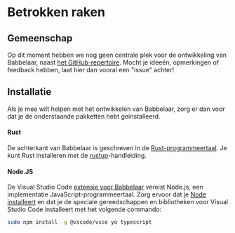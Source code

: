# Betrokken raken

## Gemeenschap
Op dit moment hebben we nog geen centrale plek voor de ontwikkeling van Babbelaar, naast [het GitHub-repertoire](https://github.com/babbelaar/babbelaar/issues/). Mocht je ideeën, opmerkingen of feedback hebben, laat hier dan vooral een "issue" achter!

## Installatie
Als je mee wilt helpen met het ontwikkelen van Babbelaar, zorg er dan voor dat je de onderstaande pakketten hebt geïnstalleerd.

#### Rust
De achterkant van Babbelaar is geschreven in de [Rust-programmeertaal](https://rust-lang.org/). Je kunt Rust installeren met de [rustup](https://rustup.rs)-handleiding.

#### Node.JS
De Visual Studio Code [extensie voor Babbelaar](https://marketplace.visualstudio.com/items?itemName=babbelaar.babbelaar) vereist Node.js, een implementatie JavaScript-programmeertaal. Zorg ervoor dat je [Node installeert](https://nodejs.org/) en dat je de speciale gereedschappen en bibliotheken voor Visual Studio Code installeert met het volgende commando:
```sh
sudo npm install -g @vscode/vsce yo typescript
```
